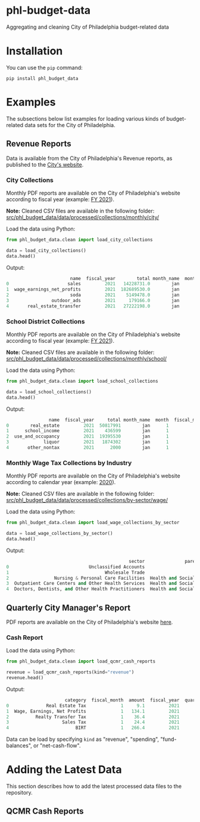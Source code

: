 # phl-budget-data

Aggregating and cleaning City of Philadelphia budget-related data

# Installation

You can use the `pip` command:

```
pip install phl_budget_data
```
# Examples

The subsections below list examples for loading various kinds of budget-related data sets for the City of Philadelphia.

## Revenue Reports

Data is available from the City of Philadelphia's Revenue reports, as published to the [City's website](https://www.phila.gov/departments/department-of-revenue/reports/).

### City Collections

Monthly PDF reports are available on the City of Philadelphia's website according to fiscal year (example: [FY 2021](https://www.phila.gov/documents/fy-2021-city-monthly-revenue-collections/)).

**Note:** Cleaned CSV files are available in the following folder: [src/phl_budget_data/data/processed/collections/monthly/city/](src/phl_budget_data/data/processed/collections/monthly/city/)

Load the data using Python:

```python
from phl_budget_data.clean import load_city_collections

data = load_city_collections()
data.head()
```

Output:
```python
                        name  fiscal_year        total month_name  month  fiscal_month  year       date kind
0                      sales         2021   14228731.0        jan      1             7  2021 2021-01-01  Tax
1  wage_earnings_net_profits         2021  182689530.0        jan      1             7  2021 2021-01-01  Tax
2                       soda         2021    5149478.0        jan      1             7  2021 2021-01-01  Tax
3                outdoor_ads         2021     179166.0        jan      1             7  2021 2021-01-01  Tax
4       real_estate_transfer         2021   27222198.0        jan      1             7  2021 2021-01-01  Tax
```
### School District Collections

Monthly PDF reports are available on the City of Philadelphia's website according to fiscal year (example: [FY 2021](https://www.phila.gov/documents/fy-2021-school-district-monthly-revenue-collections/)).

**Note:** Cleaned CSV files are available in the following folder: [src/phl_budget_data/data/processed/collections/monthly/school/](src/phl_budget_data/data/processed/collections/monthly/school/)

Load the data using Python:

```python
from phl_budget_data.clean import load_school_collections

data = load_school_collections()
data.head()
```

Output:

```python
                name  fiscal_year     total month_name  month  fiscal_month  year       date
0        real_estate         2021  50817991        jan      1             7  2021 2021-01-01
1      school_income         2021    436599        jan      1             7  2021 2021-01-01
2  use_and_occupancy         2021  19395530        jan      1             7  2021 2021-01-01
3             liquor         2021   1874302        jan      1             7  2021 2021-01-01
4       other_nontax         2021      2000        jan      1             7  2021 2021-01-01
```

### Monthly Wage Tax Collections by Industry

Monthly PDF reports are available on the City of Philadelphia's website according to calendar year (example: [2020](https://www.phila.gov/documents/2020-wage-tax-by-industry/)).

**Note:** Cleaned CSV files are available in the following folder: [src/phl_budget_data/data/processed/collections/by-sector/wage/](src/phl_budget_data/data/processed/collections/by-sector/wage/)

Load the data using Python:

```python
from phl_budget_data.clean import load_wage_collections_by_sector

data = load_wage_collections_by_sector()
data.head()
```

Output:

```python
                                              sector               parent_sector      total month_name  month  fiscal_month  year  fiscal_year       date
0                              Unclassified Accounts                         NaN   494978.0        jan      1             7  2021         2021 2021-01-01
1                                    Wholesale Trade                         NaN  4497890.0        jan      1             7  2021         2021 2021-01-01
2                 Nursing & Personal Care Facilities  Health and Social Services  3634459.0        jan      1             7  2021         2021 2021-01-01
3  Outpatient Care Centers and Other Health Services  Health and Social Services  6267932.0        jan      1             7  2021         2021 2021-01-01
4  Doctors, Dentists, and Other Health Practitioners  Health and Social Services  5392573.0        jan      1             7  2021         2021 2021-01-01
```


## Quarterly City Manager's Report

PDF reports are available on the City of Philadelphia's website [here](https://www.phila.gov/finance/reports-Quarterly.html).

### Cash Report

Load the data using Python:

```python
from phl_budget_data.clean import load_qcmr_cash_reports

revenue = load_qcmr_cash_reports(kind="revenue")
revenue.head()
```

Output:

```python
                      category  fiscal_month  amount  fiscal_year  quarter  month
0              Real Estate Tax             1     9.1         2021        4      7
1  Wage, Earnings, Net Profits             1   134.1         2021        4      7
2          Realty Transfer Tax             1    36.4         2021        4      7
3                    Sales Tax             1    24.4         2021        4      7
4                         BIRT             1   266.4         2021        4      7
```

Data can be load by specifying `kind` as "revenue", "spending", "fund-balances", or "net-cash-flow".

# Adding the Latest Data

This section describes how to add the latest processed data files to the repository.
## QCMR Cash Reports

